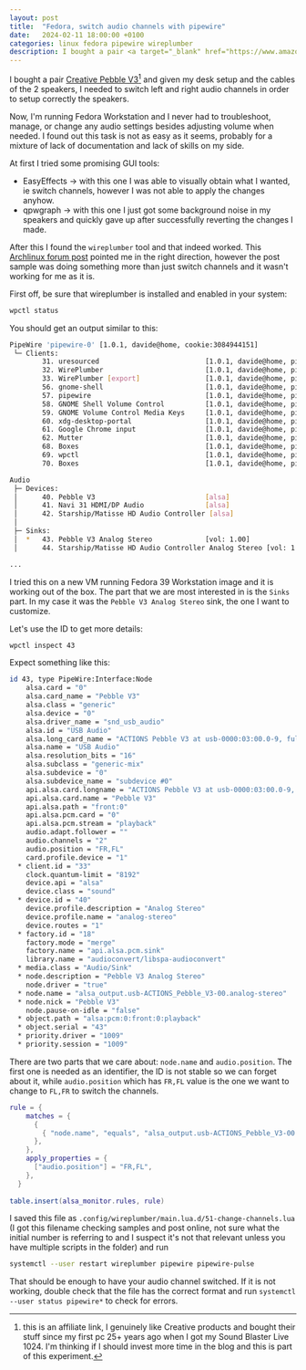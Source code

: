 ```yaml
---
layout: post
title:  "Fedora, switch audio channels with pipewire"
date:   2024-02-11 18:00:00 +0100
categories: linux fedora pipewire wireplumber
description: I bought a pair <a target="_blank" href="https://www.amazon.it/dp/B09HGXDLX2?&_encoding=UTF8&tag=davidelettier-21&linkCode=ur2&linkId=a704b01f634642a6eaf02f1d538ef5e4&camp=3414&creative=21718">Creative Pebble V3</a> and given my desk setup and the cables of the 2 speakes, I needed to switch left and right audio channels
---
```


I bought a pair <a target="_blank" href="https://www.amazon.it/dp/B09HGXDLX2?&_encoding=UTF8&tag=davidelettier-21&linkCode=ur2&linkId=a704b01f634642a6eaf02f1d538ef5e4&camp=3414&creative=21718">Creative Pebble V3</a>[^1] and given my desk setup and the cables of the 2 speakers, I needed to switch left and right audio channels in order to setup correctly the speakers.

Now, I'm running Fedora Workstation and I never had to troubleshoot, manage, or change any audio settings besides adjusting volume when needed. I found out this task is not as easy as it seems, probably for a mixture of lack of documentation and lack of skills on my side.

At first I tried some promising GUI tools:
- EasyEffects -> with this one I was able to visually obtain what I wanted, ie switch channels, however I was not able to apply the changes anyhow.
- qpwgraph -> with this one I just got some background noise in my speakers and quickly gave up after successfully reverting the changes I made.

After this I found the `wireplumber` tool and that indeed worked. This [Archlinux forum post](https://bbs.archlinux.org/viewtopic.php?id=285115) pointed me in the right direction, however the post sample was doing something more than just switch channels and it wasn't working for me as it is.

First off, be sure that wireplumber is installed and enabled in your system:

```bash
wpctl status
```

You should get an output similar to this:

```bash
PipeWire 'pipewire-0' [1.0.1, davide@home, cookie:3084944151]
 └─ Clients:
        31. uresourced                          [1.0.1, davide@home, pid:2636]
        32. WirePlumber                         [1.0.1, davide@home, pid:2666]
        33. WirePlumber [export]                [1.0.1, davide@home, pid:2666]
        56. gnome-shell                         [1.0.1, davide@home, pid:2699]
        57. pipewire                            [1.0.1, davide@home, pid:3375]
        58. GNOME Shell Volume Control          [1.0.1, davide@home, pid:2699]
        59. GNOME Volume Control Media Keys     [1.0.1, davide@home, pid:2914]
        60. xdg-desktop-portal                  [1.0.1, davide@home, pid:3461]
        61. Google Chrome input                 [1.0.1, davide@home, pid:5148]
        62. Mutter                              [1.0.1, davide@home, pid:2699]
        68. Boxes                               [1.0.1, davide@home, pid:6646]
        69. wpctl                               [1.0.1, davide@home, pid:7334]
        70. Boxes                               [1.0.1, davide@home, pid:6646]

Audio
 ├─ Devices:
 │      40. Pebble V3                           [alsa]
 │      41. Navi 31 HDMI/DP Audio               [alsa]
 │      42. Starship/Matisse HD Audio Controller [alsa]
 │  
 ├─ Sinks:
 │  *   43. Pebble V3 Analog Stereo             [vol: 1.00]
 │      44. Starship/Matisse HD Audio Controller Analog Stereo [vol: 1.00]

...
```

I tried this on a new VM running Fedora 39 Workstation image and it is working out of the box. The part that we are most interested in is the `Sinks` part. In my case it was the `Pebble V3 Analog Stereo` sink, the one I want to customize.

Let's use the ID to get more details:

```bash
wpctl inspect 43
```

Expect something like this:

```bash
id 43, type PipeWire:Interface:Node
    alsa.card = "0"
    alsa.card_name = "Pebble V3"
    alsa.class = "generic"
    alsa.device = "0"
    alsa.driver_name = "snd_usb_audio"
    alsa.id = "USB Audio"
    alsa.long_card_name = "ACTIONS Pebble V3 at usb-0000:03:00.0-9, full speed"
    alsa.name = "USB Audio"
    alsa.resolution_bits = "16"
    alsa.subclass = "generic-mix"
    alsa.subdevice = "0"
    alsa.subdevice_name = "subdevice #0"
    api.alsa.card.longname = "ACTIONS Pebble V3 at usb-0000:03:00.0-9, full speed"
    api.alsa.card.name = "Pebble V3"
    api.alsa.path = "front:0"
    api.alsa.pcm.card = "0"
    api.alsa.pcm.stream = "playback"
    audio.adapt.follower = ""
    audio.channels = "2"
    audio.position = "FR,FL"
    card.profile.device = "1"
  * client.id = "33"
    clock.quantum-limit = "8192"
    device.api = "alsa"
    device.class = "sound"
  * device.id = "40"
    device.profile.description = "Analog Stereo"
    device.profile.name = "analog-stereo"
    device.routes = "1"
  * factory.id = "18"
    factory.mode = "merge"
    factory.name = "api.alsa.pcm.sink"
    library.name = "audioconvert/libspa-audioconvert"
  * media.class = "Audio/Sink"
  * node.description = "Pebble V3 Analog Stereo"
    node.driver = "true"
  * node.name = "alsa_output.usb-ACTIONS_Pebble_V3-00.analog-stereo"
  * node.nick = "Pebble V3"
    node.pause-on-idle = "false"
  * object.path = "alsa:pcm:0:front:0:playback"
  * object.serial = "43"
  * priority.driver = "1009"
  * priority.session = "1009"
```

There are two parts that we care about: `node.name` and `audio.position`. The first one is needed as an identifier, the ID is not stable so we can forget about it, while `audio.position` which has `FR,FL` value is the one we want to change to `FL,FR` to switch the channels.

```lua
rule = {
    matches = {
      {
        { "node.name", "equals", "alsa_output.usb-ACTIONS_Pebble_V3-00.analog-stereo" },
      },
    },
    apply_properties = {
      ["audio.position"] = "FR,FL",
    },
  }
  
table.insert(alsa_monitor.rules, rule)
```

I saved this file as `.config/wireplumber/main.lua.d/51-change-channels.lua` (I got this filename checking samples and post online, not sure what the initial number is referring to and I suspect it's not that relevant unless you have multiple scripts in the folder) and run 

```bash
systemctl --user restart wireplumber pipewire pipewire-pulse
```

That should be enough to have your audio channel switched. If it is not working, double check that the file has the correct format and run `systemctl --user status pipewire*` to check for errors.

[^1]: this is an affiliate link, I genuinely like Creative products and bought their stuff since my first pc 25+ years ago when I got my Sound Blaster Live 1024. I'm thinking if I should invest more time in the blog and this is part of this experiment.